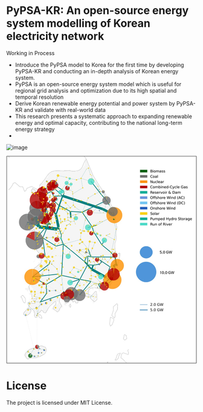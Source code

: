 # PyPSA-KR: An open-source energy system modelling of Korean electricity network

Working in Process

- Introduce the PyPSA model to Korea for the first time by developing PyPSA-KR and conducting an in-depth analysis of Korean energy system.
- PyPSA is an open-source energy system model which is useful for regional grid analysis and optimization due to its high spatial and temporal resolution
- Derive Korean renewable energy potential and power system by PyPSA-KR and validate with real-world data
- This research presents a systematic approach to expanding renewable energy and optimal capacity, contributing to the national long-term energy strategy
- 
![image](https://github.com/user-attachments/assets/72be0b75-eded-4972-ba63-630c1825d9af)


![PyPSA-KR Base Network](https://github.com/RogerKwak/PyPSA-KR/blob/main/Image/PyPSA-KR.jpg)



# License

The project is licensed under MIT License.
